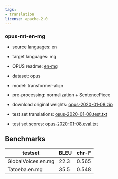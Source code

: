 ```yaml
---
tags:
- translation
license: apache-2.0
---
```


### opus-mt-en-mg

* source languages: en
* target languages: mg
*  OPUS readme: [en-mg](https://github.com/Helsinki-NLP/OPUS-MT-train/blob/master/models/en-mg/README.md)

*  dataset: opus
* model: transformer-align
* pre-processing: normalization + SentencePiece
* download original weights: [opus-2020-01-08.zip](https://object.pouta.csc.fi/OPUS-MT-models/en-mg/opus-2020-01-08.zip)
* test set translations: [opus-2020-01-08.test.txt](https://object.pouta.csc.fi/OPUS-MT-models/en-mg/opus-2020-01-08.test.txt)
* test set scores: [opus-2020-01-08.eval.txt](https://object.pouta.csc.fi/OPUS-MT-models/en-mg/opus-2020-01-08.eval.txt)

## Benchmarks

| testset               | BLEU  | chr-F |
|-----------------------|-------|-------|
| GlobalVoices.en.mg 	| 22.3 	| 0.565 |
| Tatoeba.en.mg 	| 35.5 	| 0.548 |

